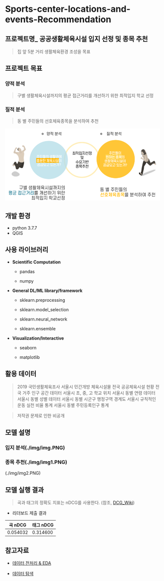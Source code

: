 # Sports-center-locations-and-events-Recommendation
## 프로젝트명_ 공공생활체육시설 입지 선정 및 종목 추천



> 집 앞 5분 거리 생활체육환경 조성을 목표




## 프로젝트 목표

### 양적 분석

> 구별 생활체육시설까지의 평균 접근거리를 개선하기 위한 최적입지 학교 선정
>
### 질적 분석

> 동 별 주민들의 선호체육종목을 분석하여 추천

![프로젝트 목표](./img/img.PNG)



## 개발 환경

- python 3.7.7
- QGIS


## 사용 라이브러리

- **Scientific Computation**

  - pandas

  - numpy
  
    

- **General DL/ML library/framework**

  - sklearn.preprocessing
  
  - sklearn.model_selection
  
  - sklearn.neural_network
  
  - sklearn.ensemble



- **Visualization/Interactive**

  - seaborn

  - matplotlib

    

## 활용 데이터

> 2019 국민생활체육조사
> 서울시 민간개방 체육시설물
> 전국 공공체육시설 현황
> 전국 거주 인구 공간 데이터
> 서울시 초, 중, 고 학교 위치
> 서울시 동별 연령 데이터
> 서울시 동별 성별 데이터
> 서울시 동별 
> 시군구 행정구역 경계도
> 서울시 규칙적인 운동 실천 비율 통계
> 서울시 동별 주민등록인구 통계

> 저작권 문제로 인한 비공개




## 모델 설명
### 입지 분석(./img/img.PNG)

### 종목 추천(./img/img1.PNG)
(./img/img2.PNG)


## 모델 실행 결과

> 곡과 태그의 정확도 지표는 nDCG를 사용한다. (참조, [DCG_Wiki](https://en.wikipedia.org/wiki/Discounted_cumulative_gain))



- 리더보드 제출 결과

| 곡 nDCG  | 태그 nDCG |
| -------- | --------- |
| 0.054032 | 0.314600  |



## 참고자료

- [데이터 전처리 & EDA](https://arena.kakao.com/forum/topics/191)

- [데이터 탐색](https://brunch.co.kr/@kakao-it/343)
